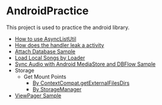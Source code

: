 # AndroidPractice

This project is used to practice the android library.

* [How to use AsyncListUtil](https://github.com/tobeylin/AndroidPractice/blob/master/app/src/main/java/sample/app/tobeylin/androidpractice/asynclistutil/AsyncListUtilActivity.java)
* [How does the handler leak a activity](https://github.com/tobeylin/AndroidPractice/blob/master/app/src/main/java/sample/app/tobeylin/androidpractice/handleractivityleak/HandlerLeakActivity.java)
* [Attach Database Sample](https://github.com/tobeylin/AndroidPractice/blob/master/app/src/main/java/sample/app/tobeylin/androidpractice/database/AttachDatabaseActivity.java)
* [Load Local Songs by Loader](https://github.com/tobeylin/AndroidPractice/blob/master/app/src/main/java/sample/app/tobeylin/androidpractice/media/loader/LoadAllSongsByLoaderActivity.java)
* [Sync Audio with Android MediaStore and DBFlow Sample](https://github.com/tobeylin/AndroidPractice/blob/master/app/src/main/java/sample/app/tobeylin/androidpractice/media/sync/SyncAllSongsActivity.java)
* Storage
  * Get Mount Points
    * [By ContextCompat.getExternalFilesDirs](https://github.com/tobeylin/AndroidPractice/blob/master/app/src/main/java/sample/app/tobeylin/androidpractice/storage/afterkitkat/MountPointAfterKitKatActivity.java)
    * [By StorageManager](https://github.com/tobeylin/AndroidPractice/blob/master/app/src/main/java/sample/app/tobeylin/androidpractice/storage/beforekitkat/MountPointBeforeKitKatActivity.java)
* [ViewPager Sample](https://github.com/tobeylin/AndroidPractice/blob/master/app/src/main/java/sample/app/tobeylin/androidpractice/viewpager/ViewPagerActivity.java)
